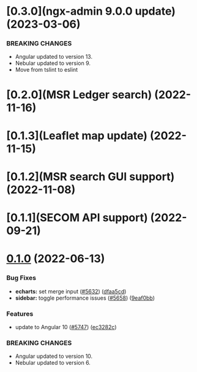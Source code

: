 <a name="0.3.0"></a>
# [0.3.0](ngx-admin 9.0.0 update) (2023-03-06)

### BREAKING CHANGES

- Angular updated to version 13.
- Nebular updated to version 9.
- Move from tslint to eslint


<a name="0.2.0"></a>
# [0.2.0](MSR Ledger search) (2022-11-16)

<a name="0.1.3"></a>
# [0.1.3](Leaflet map update) (2022-11-15)

<a name="0.1.2"></a>
# [0.1.2](MSR search GUI support) (2022-11-08)

<a name="0.1.1"></a>
# [0.1.1](SECOM API support) (2022-09-21)

<a name="0.1.0"></a>
# [0.1.0]() (2022-06-13)

### Bug Fixes

* **echarts:** set merge input ([#5632](https://github.com/akveo/ngx-admin/issues/5632)) ([dfaa5cd](https://github.com/akveo/ngx-admin/commit/dfaa5cd))
* **sidebar:** toggle performance issues ([#5658](https://github.com/akveo/ngx-admin/issues/5658)) ([9eaf0bb](https://github.com/akveo/ngx-admin/commit/9eaf0bb))


### Features

* update to Angular 10 ([#5747](https://github.com/akveo/ngx-admin/issues/5747)) ([ec3282c](https://github.com/akveo/ngx-admin/commit/ec3282c))

### BREAKING CHANGES

- Angular updated to version 10.
- Nebular updated to version 6.
